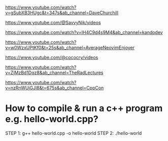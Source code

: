 https://www.youtube.com/watch?v=gSubXB3HUgc&t=347s&ab_channel=DaveChurchill

https://www.youtube.com/@SavvyNik/videos

https://www.youtube.com/watch?v=IH4C9d4s9M4&ab_channel=kandodev

https://www.youtube.com/watch?v=w0WzxUPtKf0&t=25s&ab_channel=AverageNeovimEnjoyer

https://www.youtube.com/@cococry/videos

https://www.youtube.com/watch?v=ZjMzBd1Dqz8&ab_channel=TheRadLectures

https://www.youtube.com/watch?v=nzRnWUjGJl8&t=675s&ab_channel=CppCon

# How to compile & run a c++ program e.g. hello-world.cpp?

STEP 1: g++ hello-world.cpp -o hello-world
STEP 2: ./hello-world

